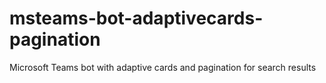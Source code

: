 # msteams-bot-adaptivecards-pagination
Microsoft Teams bot with adaptive cards and pagination for search results

